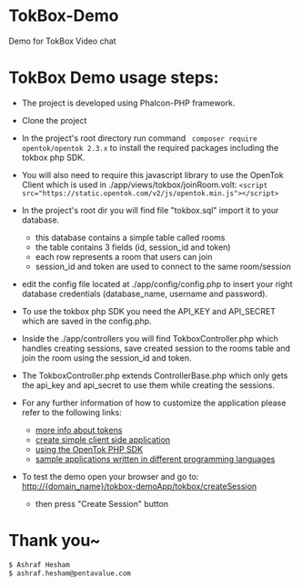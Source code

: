 # TokBox-Demo
Demo for TokBox Video chat

# TokBox Demo usage steps:

* The project is developed using Phalcon-PHP framework.
* Clone the project
* In the project's root directory run command ``` composer require opentok/opentok 2.3.x``` to install the required packages including the tokbox php SDK.
* You will also need to require this javascript library to use the OpenTok Client which is used in ./app/views/tokbox/joinRoom.volt:
``` <script src="https://static.opentok.com/v2/js/opentok.min.js"></script> ```
* In the project's root dir you will find file "tokbox.sql" import it to your database.
  * this database contains a simple table called rooms
  * the table contains 3 fields (id, session_id and token)
  * each row represents a room that users can join
  * session_id and token are used to connect to the same room/session
* edit the config file located at ./app/config/config.php to insert your right database credentials (database_name, username and password).
* To use the tokbox php SDK you need the API_KEY and API_SECRET which are saved in the config.php.
* Inside the ./app/controllers you will find TokboxController.php which handles creating sessions, save created session to the rooms table and join the room using the session_id and token.
* The TokboxController.php extends ControllerBase.php which only gets the api_key and api_secret to use them while creating the sessions.
* For any further information of how to customize the application please refer to the following links:
  * [more info about tokens](https://tokbox.com/developer/guides/create-token/)
  * [create simple client side application](https://tokbox.com/developer/tutorials/web/basic-video-chat/)
  * [using the OpenTok PHP SDK](https://tokbox.com/developer/sdks/php/)
  * [sample applications written in different programming languages](https://tokbox.com/developer/samples/)

* To test the demo open your browser and go to:
[http://{domain_name}/tokbox-demoApp/tokbox/createSession]({domain_name}/tokbox-demoApp/tokbox/createSession)
  * then press "Create Session" button
# Thank you~
```sh
$ Ashraf Hesham
$ ashraf.hesham@pentavalue.com
```
